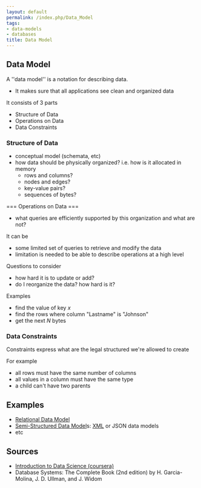 ```yaml
---
layout: default
permalink: /index.php/Data_Model
tags:
- data-models
- databases
title: Data Model
---
```

## Data Model
A ''data model'' is a notation for describing data. 
- It makes sure that all applications see clean and organized data


It consists of 3 parts 
- Structure of Data
- Operations on Data 
- Data Constraints 


### Structure of Data
- conceptual model (schemata, etc)
- how data should be physically organized? i.e. how is it allocated in memory
  - rows and columns?
  - nodes and edges?
  - key-value pairs?
  - sequences of bytes?


=== Operations on Data === 
- what queries are efficiently supported by this organization and what are not? 

It can be
- some limited set of queries to retrieve and modify the data
- limitation is needed to be able to describe operations at a high level

Questions to consider
- how hard it is to update or add? 
- do I reorganize the data? how hard is it? 

Examples
- find the value of key $x$
- find the rows where column "Lastname" is "Johnson"
- get the next $N$ bytes


### Data Constraints
Constraints express what are the legal structured we're allowed to create 

For example
- all rows must have the same number of columns
- all values in a column must have the same type
- a child can't have two parents


## Examples
- [Relational Data Model](Relational_Databases#Relational_Data_Model)
- [Semi-Structured Data Model](Semi-Structured_Data_Model)s: [XML](XML) or JSON data models
- etc


## Sources
- [Introduction to Data Science (coursera)](Introduction_to_Data_Science_(coursera))
- Database Systems: The Complete Book (2nd edition) by H. Garcia-Molina, J. D. Ullman, and J. Widom
